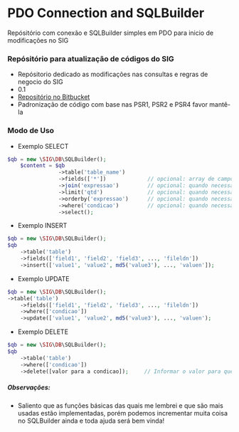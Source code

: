 # PDO Connection and SQLBuilder #

Repósitório com conexão e SQLBuilder simples em PDO para inicio de modificações no SIG

### Repósitório para atualização de códigos do SIG ###

* Repósitorio dedicado as modificações nas consultas e regras de negocio do SIG
* 0.1
* [Repositório no Bitbucket](https://bitbucket.org/wsitebrasil/pdo-connection-sqlbuilder)
* Padronização de código com base nas PSR1, PSR2 e PSR4 favor mantê-la

### Modo de Uso ###

* Exemplo SELECT
```php
$qb = new \SIG\DB\SQLBuilder();
    $content = $qb
                ->table('table_name')
                ->fields(['*'])             // opcional: array de campos ou a emissão para * 
                ->join('expressao')         // opcional: quando necessário joins
                ->limit('qtd')              // opcional: quando necessário limitar o conteúdo
                ->orderby('expressao')      // opcional: quando necessário ordenação
                ->where('condicao')         // opcional: quando necessário uma condição       
                ->select();
```

* Exemplo INSERT
```php
$qb = new \SIG\DB\SQLBuilder();
$qb
    ->table('table')
    ->fields(['field1', 'field2', 'field3', ..., 'fileldn'])
    ->insert(['value1', 'value2', md5('value3'), ..., 'valuen']);
```

* Exemplo UPDATE
```php
$qb = new \SIG\DB\SQLBuilder();
->table('table') 
    ->fields(['field1', 'field2', 'field3', ..., 'fileldn'])
    ->where(['condicao'])
    ->update(['value1', 'value2', md5('value3'), ..., 'valuen');
```

* Exemplo DELETE
```php
$qb = new \SIG\DB\SQLBuilder();
$qb
    ->table('table')
    ->where(['condicao'])
    ->delete([valor para a condicao]);     // Informar o valor para que a condição seja aceita
```

##### Observações: #####

* Saliento que as funções básicas das quais me lembrei e que são mais usadas estão implementadas, porém podemos incrementar muita coisa no SQLBuilder ainda e toda ajuda será bem vinda!
